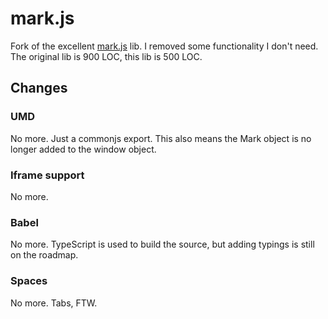 # mark.js

Fork of the excellent [mark.js](https://github.com/julmot/mark.js) lib.
I removed some functionality I don't need.
The original lib is 900 LOC, this lib is 500 LOC.

## Changes

### UMD
No more. Just a commonjs export.
This also means the Mark object is no longer added to 
the window object.

### Iframe support
No more.

### Babel
No more. TypeScript is used to build the source,
but adding typings is still on the roadmap.

### Spaces
No more. Tabs, FTW.
